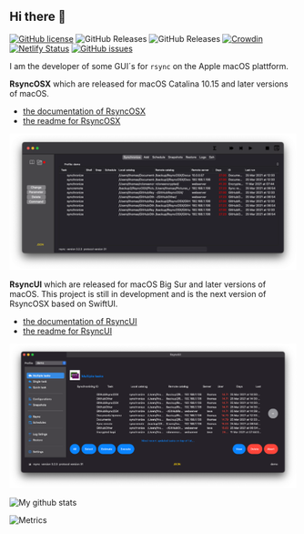 ## Hi there 👋

[![GitHub license](https://img.shields.io/github/license/rsyncOSX/RsyncOSX)](https://github.com/rsyncOSX/RsyncOSX/blob/master/Licence.MD) ![GitHub Releases](https://img.shields.io/github/downloads/rsyncosx/RsyncOSX/v6.5.8/total) ![GitHub Releases](https://img.shields.io/github/downloads/rsyncosx/RsyncOSX/v6.5.6/total) [![Crowdin](https://badges.crowdin.net/rsyncosx/localized.svg)](https://crowdin.com/project/rsyncosx) [![Netlify Status](https://api.netlify.com/api/v1/badges/d375f6d7-dc9f-4913-ab43-bfd46d172eb2/deploy-status)](https://app.netlify.com/sites/rsyncosx/deploys) [![GitHub issues](https://img.shields.io/github/issues/rsyncOSX/RsyncOSX)](https://github.com/rsyncOSX/RsyncOSX/issues)

I am the developer of some GUI´s for `rsync` on the Apple macOS plattform.

**RsyncOSX** which are released for macOS Catalina 10.15 and later versions of macOS.

  - [the documentation of RsyncOSX](https://rsyncosx.netlify.app/)
  - [the readme for RsyncOSX](https://github.com/rsyncOSX/RsyncOSX/blob/master/RsyncOSX.md)

![](images/rsyncosx.png)

**RsyncUI** which are released for macOS Big Sur and later versions of macOS. This project is still in development and is the next version of RsyncOSX based on SwiftUI.

  - [the documentation of RsyncUI](https://rsyncui.netlify.app/)
  - [the readme for RsyncUI](https://github.com/rsyncOSX/RsyncUI/blob/main/README.md)

![](images/rsyncui.png)

![My github stats](https://github-readme-stats.vercel.app/api?username=rsyncOSX&show_icons=true&hide_border=true&theme=dark)

![Metrics](https://metrics.lecoq.io/rsyncOSX?template=classic&config.timezone=Europe%2FOslo)
